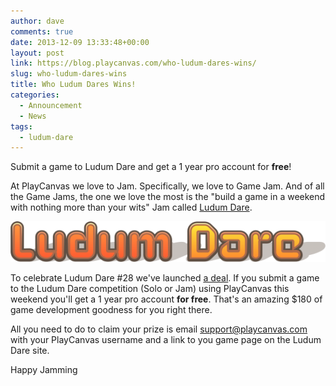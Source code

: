 ```yaml
---
author: dave
comments: true
date: 2013-12-09 13:33:48+00:00
layout: post
link: https://blog.playcanvas.com/who-ludum-dares-wins/
slug: who-ludum-dares-wins
title: Who Ludum Dares Wins!
categories:
  - Announcement
  - News
tags:
  - ludum-dare
---
```


Submit a game to Ludum Dare and get a 1 year pro account for **free**!

At PlayCanvas we love to Jam. Specifically, we love to Game Jam. And of all the Game Jams, the one we love the most is the "build a game in a weekend with nothing more than your wits" Jam called [Ludum Dare](https://ludumdare.com/).

[![Ludum Dare logo](/assets/media/LudumDare.png)](/assets/media/LudumDare.png)

To celebrate Ludum Dare #28 we've launched [a deal](http://www.ludumdare.com/compo/2013/12/08/ludum-deals-for-ld28/). If you submit a game to the Ludum Dare competition (Solo or Jam) using PlayCanvas this weekend you'll get a 1 year pro account **for free**. That's an amazing $180 of game development goodness for you right there.

All you need to do to claim your prize is email <support@playcanvas.com> with your PlayCanvas username and a link to you game page on the Ludum Dare site.

Happy Jamming
